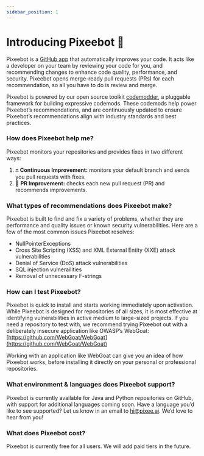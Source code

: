 ```yaml
---
sidebar_position: 1
---
```


# Introducing Pixeebot 👋

Pixeebot is a [GitHub app](https://github.com/apps/pixeebot/) that automatically improves your code. It acts like a developer on your team by reviewing your code for you, and recommending changes to enhance code quality, performance, and security. Pixeebot opens merge-ready pull requests (PRs) for each recommendation, so all you have to do is review and merge. 

Pixeebot is powered by our open source toolkit [codemodder](https://codemodder.io/), a pluggable framework for building expressive codemods. These codemods help power Pixeebot’s recommendations, and are continuously updated to ensure Pixeebot’s recommendations align with industry standards and best practices.

### How does Pixeebot help me?

Pixeebot monitors your repositories and provides fixes in two different ways:

1. :on: **Continuous Improvement:** monitors your default branch and sends you pull requests with fixes.
2. :seedling: **PR Improvement:** checks each new pull request (PR) and recommends improvements.

### What types of recommendations does Pixeebot make? 

Pixeebot is built to find and fix a variety of problems, whether they are performance and quality issues or known security vulnerabilities. Here are a few of the most common issues Pixeebot resolves:

* NullPointerExceptions 
* Cross Site Scripting (XSS) and XML External Entity (XXE) attack vulnerabilities 
* Denial of Service (DoS) attack vulnerabilities 
* SQL injection vulnerailities
* Removal of unnecessary F-strings

### How can I test Pixeebot?

Pixeebot is quick to install and starts working immediately upon activation. While Pixeebot is designed for repositories of all sizes, it is most effective at identifying vulnerabilities in active medium to large-sized projects. If you need a repository to test with, we recommend trying Pixeebot out with a deliberately insecure application like OWASP’s WebGoat: [https://github.com/WebGoat/WebGoat](https://github.com/WebGoat/WebGoat) 

Working with an application like WebGoat can give you an idea of how Pixeebot works, before installing it directly on your personal or professional repositories. 

### What environment & languages does Pixeebot support?

Pixeebot is currently available for Java and Python repositories on GitHub, with support for additional languages coming soon. Have a language you’d like to see supported? Let us know in an email to [hi@pixee.ai](hi@pixee.ai). We’d love to hear from you! 

### What does Pixeebot cost?

Pixeebot is currently free for all users. We will add paid tiers in the future.
